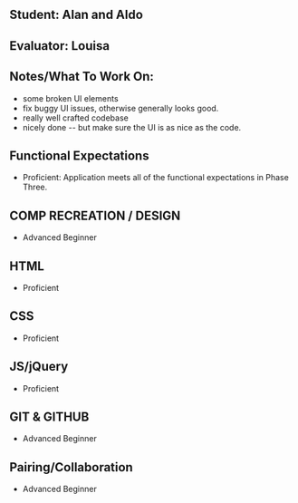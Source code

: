 ## Student: Alan and Aldo
## Evaluator: Louisa
## Notes/What To Work On:

- some broken UI elements
- fix buggy UI issues, otherwise generally looks good.
- really well crafted codebase
- nicely done -- but make sure the UI is as nice as the code.

## Functional Expectations

* Proficient: Application meets all of the functional expectations in Phase Three.


## COMP RECREATION / DESIGN

* Advanced Beginner  


## HTML

* Proficient  


## CSS

* Proficient  


## JS/jQuery

* Proficient  


## GIT & GITHUB

* Advanced Beginner  


## Pairing/Collaboration

* Advanced Beginner
